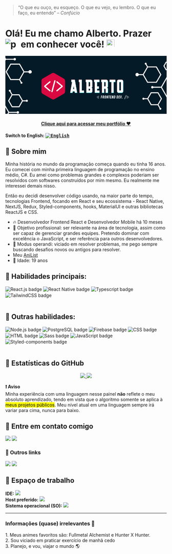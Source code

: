 > “O que eu ouço, eu esqueço. O que eu vejo, eu lembro. O que eu faço, eu entendo” – *Confúcio*

# Olá! Eu me chamo Alberto. Prazer em conhecer você! <img src="https://media.giphy.com/media/hvRJCLFzcasrR4ia7z/giphy.gif" width="25px" height="25px"> <img align="left" alt="pic" height="38" width="38" style="margin-right: 10px" src="https://c.tenor.com/JUPt0-Fm0AIAAAAi/baka-neko.gif?width=676&height=676">

[![banner](./banner.png)](https://github.com/allbertuu)

<h4 align="center"><a href ="https://www.albertodeveloper.com/">Clique aqui para acessar meu portfólio ❤</a></h4>

#### Switch to English: <kbd>[<img title="English" alt="English" src="../../blob/main/eua.png" width="22">](../../blob/main/README.md)</kbd>

## 🔖 Sobre mim
Minha história no mundo da programação começa quando eu tinha 16 anos. Eu comecei com minha primeira linguagem de programação no ensino médio, C#. Eu amei como problemas grandes e complexos poderiam ser resolvidos com softwares construídos por mim mesmo. Eu realmente me interessei demais nisso.

Então eu decidi desenvolver código usando, na maior parte do tempo, tecnologias Frontend, focando em React e seu ecossistema - React Native, NextJS, Redux, Styled-components, hooks, MaterialUI e outras bibliotecas ReactJS e CSS.

- 🔥 Desenvolvedor Frontend React e Desenvolvedor Mobile há 10 meses
- 🎯 Objetivo profissional: ser relevante na área de tecnologia, assim como ser capaz de gerenciar grandes equipes. Pretendo dominar com excelência o JavaScript, e ser referência para outros desenvolvedores.
- 🧩 Modus operandi: viciado em resolver problemas, me pego sempre buscando desafios novos ou antigos para resolver. 
- Meu <a href="https://anilist.co/user/allbertuu/">AniList</a>
- 🎂 Idade: 19 anos

## 🚀 Habilidades principais:
<div>
  <img align="center" alt="React.js badge" src="https://img.shields.io/badge/React-20232A?style=for-the-badge&logo=react&logoColor=61DAFB">
  <img align="center" alt="React Native badge" src="https://img.shields.io/badge/React_Native-20232A?style=for-the-badge&logo=react&logoColor=61DAFB">
  <img align="center" alt="Typescript badge" src="https://img.shields.io/badge/TypeScript-007ACC?style=for-the-badge&logo=typescript&logoColor=white">
  <img align="center" alt="TailwindCSS badge" src="https://img.shields.io/badge/Tailwind_CSS-38B2AC?style=for-the-badge&logo=tailwind-css&logoColor=white">
</div>
<br>

## 🚀 Outras habilidades:
<div>
  <img align="center" alt="Node.js badge" src="https://img.shields.io/badge/Node.js-43853D?style=for-the-badge&logo=node.js&logoColor=white">
  <img align="center" alt="PostgreSQL badge" src="https://img.shields.io/badge/PostgreSQL-316192?style=for-the-badge&logo=postgresql&logoColor=white">
  <img align="center" alt="Firebase badge" src="https://img.shields.io/badge/Firebase-FFF?style=for-the-badge&logo=Firebase">
  <img align="center" alt="CSS badge" src="https://img.shields.io/badge/CSS3-1572B6?style=for-the-badge&logo=css3&logoColor=white">
  <img align="center" alt="HTML badge" src="https://img.shields.io/badge/HTML5-E34F26?style=for-the-badge&logo=html5&logoColor=white">
  <img align="center" alt="Sass badge" src="https://img.shields.io/badge/Sass-CC6699?style=for-the-badge&logo=sass&logoColor=white">
  <img align="center" alt="JavaScript badge" src="https://img.shields.io/badge/JavaScript-F7DF1E?style=for-the-badge&logo=javascript&logoColor=black">
  <img align="center" alt="Styled-components badge" src="https://img.shields.io/badge/styled--components-DB7093?style=for-the-badge&logo=styled-components&logoColor=white">
</div>
<br>

## 🔄 Estatísticas do GitHub
<div align="center">
  <a href="https://github.com/allbertuu">
   <img height="140em" src="https://github-readme-stats.vercel.app/api?username=allbertuu&show_icons=true&theme=nord&include_all_commits=true&count_private=true"/>
   <img height="140em" src="https://github-readme-stats.vercel.app/api/top-langs/?username=allbertuu&layout=compact&langs_count=7&theme=nord"/>
  </a>
</div>
  
**❗ Aviso**  
Minha experiência com uma linguagem nesse painel <strong>não</strong> reflete o meu absoluto aprendizado, tendo em vista que o algoritmo somente se aplica à <mark>meus projetos públicos</mark>.
Meu nível atual em uma linguagem sempre irá variar para cima, nunca para baixo.

  ## 📧 Entre em contato comigo
  <div>
   <a href ="mailto:albertovinicius3@gmail.com"><img src="https://img.shields.io/badge/Gmail-D14836?style=for-the-badge&logo=gmail&logoColor=white" target="_blank"></a>
   <a href="https://www.linkedin.com/in/albertov-albuquerque/" target="_blank"><img src="https://img.shields.io/badge/-LinkedIn-%230077B5?style=for-the-badge&logo=linkedin&logoColor=white" target="_blank"></a> 
  </div>

  ### 🍪 Outros links
   <a href="https://instagram.com/albert.vny" target="_blank"><img src="https://img.shields.io/badge/-Instagram-%23E4405F?style=for-the-badge&logo=instagram&logoColor=white" target="_blank"></a>
   <a href="https://open.spotify.com/user/f59bk8mb2ucak8liirg2oqx0p?si=EVsOUON7S-SzOVMnFhvtpA&utm_source=whatsapp&dl_branch=1"><img src="https://img.shields.io/badge/Spotify-1ED760?&style=for-the-badge&logo=spotify&logoColor=white" target="_blank"></a>
 
  ## 💠 Espaço de trabalho

  **IDE:**
  <img src="https://img.shields.io/badge/VISUAL%20STUDIO%20CODE-%230077B5?style=for-the-badge&logo=visualstudiocode&logoColor=white">  
  **Host preferido:**
  <img src="https://img.shields.io/badge/Vercel-000000?style=for-the-badge&logo=vercel&logoColor=white">  
  **Sistema operacional (SO):**
  <img src="https://img.shields.io/badge/Windows-0078D6?style=for-the-badge&logo=windows&logoColor=white">  
  
<hr />

<h3>Informações (quase) irrelevantes 🌟</h3>
  1. Meus animes favoritos são: Fullmetal Alchemist e Hunter X Hunter.<br>
  2. Sou viciado em praticar exercício de manhã cedo<br>
  3. Planejo, e vou, viajar o mundo 🌎<br>
